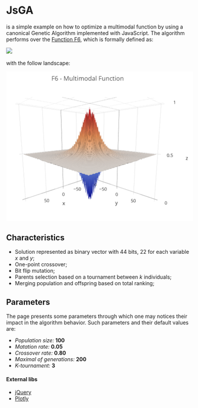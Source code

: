 # JsGA
is a simple example on how to optimize a multimodal function by using a canonical Genetic Algorithm implemented with JavaScript. The algorithm performs over the [Function F6](http://www.cs.unm.edu/~neal.holts/dga/benchmarkFunction/schafferf6.html), which is formally defined as:

![](https://latex.codecogs.com/svg.latex?f(x,y)=0.5&plus;\frac{\sin^2(\sqrt{x^2&space;&plus;&space;y^2})-0.5}{[1&plus;0.001&space;\cdot&space;(x^2&space;&plus;&space;y^2)]^2})

with the follow landscape:

![](https://github.com/altinodantas/jsga/blob/master/assets/img/multimodal.PNG)

## Characteristics
 + Solution represented as binary vector with 44 bits, 22 for each variable *x* and *y*;
 + One-point crossover;
 + Bit flip mutation;
 + Parents selection based on a tournament between *k* individuals;
 + Merging population and offspring based on total ranking;
 
## Parameters
The page presents some parameters through which one may notices their impact in the algorithm behavior. Such parameters and their default values are:  
 - *Population size:* **100** 
 - *Matation rate:* **0.05**
 - *Crossover rate:* **0.80**
 - *Maximal of generations:* **200**
 - *K-tournament:* **3**

#### External libs
  - [jQuery](http://jquery.com)
  - [Plotly](https://plot.ly/javascript/)
